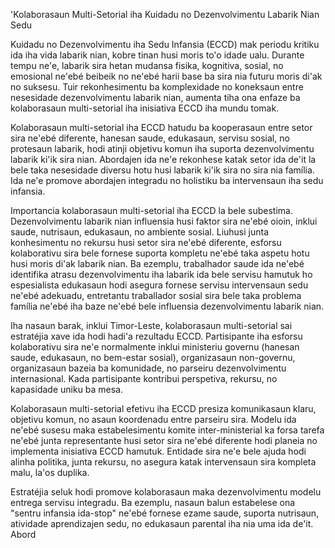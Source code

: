 'Kolaborasaun Multi-Setorial iha Kuidadu no Dezenvolvimentu Labarik Nian Sedu

Kuidadu no Dezenvolvimentu iha Sedu Infansia (ECCD) mak periodu kritiku ida iha vida labarik nian, kobre tinan husi moris to'o idade ualu. Durante tempu ne'e, labarik sira hetan mudansa fisika, kognitiva, sosial, no emosional ne'ebé beibeik no ne'ebé harii base ba sira nia futuru moris di'ak no suksesu. Tuir rekonhesimentu ba komplexidade no koneksaun entre nesesidade dezenvolvimentu labarik nian, aumenta tiha ona enfaze ba kolaborasaun multi-setorial iha inisiativa ECCD iha mundu tomak.

Kolaborasaun multi-setorial iha ECCD hatudu ba kooperasaun entre setor sira ne'ebé diferente, hanesan saude, edukasaun, servisu sosial, no protesaun labarik, hodi atinji objetivu komun iha suporta dezenvolvimentu labarik ki'ik sira nian. Abordajen ida ne'e rekonhese katak setor ida de'it la bele taka nesesidade diversu hotu husi labarik ki'ik sira no sira nia família. Ida ne'e promove abordajen integradu no holistiku ba intervensaun iha sedu infansia.

Importancia kolaborasaun multi-setorial iha ECCD la bele subestima. Dezenvolvimentu labarik nian influensia husi faktor sira ne'ebé oioin, inklui saude, nutrisaun, edukasaun, no ambiente sosial. Liuhusi junta konhesimentu no rekursu husi setor sira ne'ebé diferente, esforsu kolaborativu sira bele fornese suporta kompletu ne'ebé taka aspetu hotu husi moris di'ak labarik nian. Ba ezemplu, trabalhador saude ida ne'ebé identifika atrasu dezenvolvimentu iha labarik ida bele servisu hamutuk ho espesialista edukasaun hodi asegura fornese servisu intervensaun sedu ne'ebé adekuadu, entretantu traballador sosial sira bele taka problema família ne'ebé iha baze ne'ebé bele influensia dezenvolvimentu labarik nian.

Iha nasaun barak, inklui Timor-Leste, kolaborasaun multi-setorial sai estratéjia xave ida hodi hadi'a rezultadu ECCD. Partisipante iha esforsu kolaborativu sira ne'e normalmente inklui ministeriu governu (hanesan saude, edukasaun, no bem-estar sosial), organizasaun non-governu, organizasaun bazeia ba komunidade, no parseiru dezenvolvimentu internasional. Kada partisipante kontribui perspetiva, rekursu, no kapasidade uniku ba mesa.

Kolaborasaun multi-setorial efetivu iha ECCD presiza komunikasaun klaru, objetivu komun, no asaun koordenadu entre parseiru sira. Modelu ida ne'ebé susesu maka estabelesimentu komite inter-ministerial ka forsa tarefa ne'ebé junta representante husi setor sira ne'ebé diferente hodi planeia no implementa inisiativa ECCD hamutuk. Entidade sira ne'e bele ajuda hodi alinha politika, junta rekursu, no asegura katak intervensaun sira kompleta malu, la'os duplika.

Estratéjia seluk hodi promove kolaborasaun maka dezenvolvimentu modelu entrega servisu integradu. Ba ezemplu, nasaun balun estabelese ona "sentru infansia ida-stop" ne'ebé fornese ezame saude, suporta nutrisaun, atividade aprendizajen sedu, no edukasaun parental iha nia uma ida de'it. Abord
